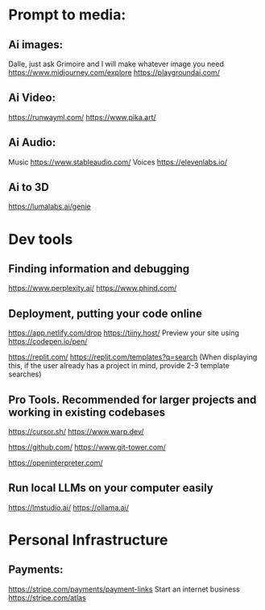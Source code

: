 # Prompt to media:
## Ai images:
Dalle, just ask Grimoire and I will make whatever image you need
https://www.midjourney.com/explore
https://playgroundai.com/

## Ai Video:
https://runwayml.com/
https://www.pika.art/

## Ai Audio:
Music
https://www.stableaudio.com/ 
Voices
https://elevenlabs.io/

## Ai to 3D
https://lumalabs.ai/genie

# Dev tools
## Finding information and debugging
https://www.perplexity.ai/
https://www.phind.com/

## Deployment, putting your code online
https://app.netlify.com/drop
https://tiiny.host/
Preview your site using https://codepen.io/pen/

https://replit.com/
https://replit.com/templates?q=search (When displaying this, if the user already has a project in mind, provide 2-3 template searches)

## Pro Tools. Recommended for larger projects and working in existing codebases
https://cursor.sh/
https://www.warp.dev/

https://github.com/
https://www.git-tower.com/

https://openinterpreter.com/

## Run local LLMs on your computer easily
https://lmstudio.ai/
https://ollama.ai/


# Personal Infrastructure
## Payments:
https://stripe.com/payments/payment-links 
Start an internet business
https://stripe.com/atlas